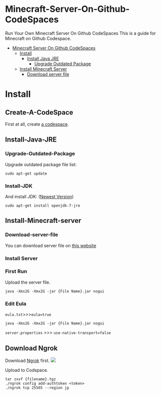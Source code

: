 # Minecraft-Server-On-Github-CodeSpaces
Run Your Own Minecraft Server On Github CodeSpaces
This is a guide for Minecraft on Github Codespace.

- [Minecraft Server On Github CodeSpaces](#Minecraft-Server-On-Github-CodeSpaces)
  - [Install](#install)
    - [Install Java JRE](##Install-Java-JRE)
      - [Upgrade Outdated Package](###Upgrade-Outdated-Package)
  - [Install Minecraft Server](##Install-Minecraft-Server)
      - [Download server file](###Download-server-file)

# Install

## Create-A-CodeSpace
First at all, create [a codespace](https://docs.github.com/en/codespaces/developing-in-a-codespace/creating-a-codespace-for-a-repository).

## Install-Java-JRE

### Upgrade-Outdated-Package
Upgrade outdated package file list:
```
sudo apt-get update
```

### Install-JDK
And install JDK: ([Newest Version](https://openjdk.org/install/))
```
sudo apt-get install openjdk-7-jre
```

## Install-Minecraft-server

### Download-server-file
You can download server file on [this website](https://mcversions.net/)

### Install Server

### First Run
Upload the server file.
```
java -Xms2G -Xmx2G -jar {File Name}.jar nogui
```

### Edit Eula
```eula.txt```>>>```eula=true```
```
java -Xms2G -Xmx2G -jar {File Name}.jar nogui
```
```server.properties``` >>> ```use-native-transport=false```


## Download Ngrok
Download [Ngrok](https://dashboard.ngrok.com/get-started/setup) first.
<img src="https://github.com/senina4/MC-Server-On-Github-CodeSpaces/raw/main/IMG_0266.jpeg"/>

Upload to Codspace.
```
tar zxvf {filename}.tgz
./ngrok config add-authtoken <token>
./ngrok tcp 25565 --region jp
```
